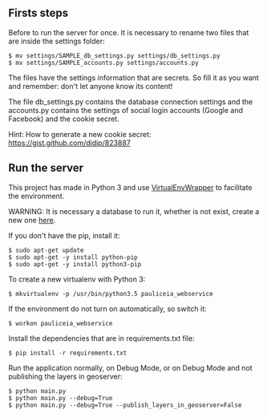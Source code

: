 ## Firsts steps

Before to run the server for once. It is necessary to rename two files that are inside the settings folder:

```
$ mv settings/SAMPLE_db_settings.py settings/db_settings.py
$ mv settings/SAMPLE_accounts.py settings/accounts.py
```

The files have the settings information that are secrets. So fill it as you want and remember: don't let anyone know its content!

The file db_settings.py contains the database connection settings and the accounts.py contains the settings of social login accounts (Google and Facebook) and the cookie secret.

Hint: How to generate a new cookie secret: https://gist.github.com/didip/823887


## Run the server

This project has made in Python 3 and use [VirtualEnvWrapper](http://www.arruda.blog.br/programacao/python/usando-virtualenvwrapper/) to facilitate the environment.

WARNING: It is necessary a database to run it, whether is not exist, create a new one [here](db_connection.md).

If you don't have the pip, install it:
```
$ sudo apt-get update
$ sudo apt-get -y install python-pip
$ sudo apt-get -y install python3-pip
```

To create a new virtualenv with Python 3:

```
$ mkvirtualenv -p /usr/bin/python3.5 pauliceia_webservice
```

If the environment do not turn on automatically, so switch it:

```
$ workon pauliceia_webservice
```

Install the dependencies that are in requirements.txt file:

```
$ pip install -r requirements.txt
```

Run the application normally, on Debug Mode, or on Debug Mode and not publishing the layers in geoserver:

```
$ python main.py
$ python main.py --debug=True
$ python main.py --debug=True --publish_layers_in_geoserver=False
```
